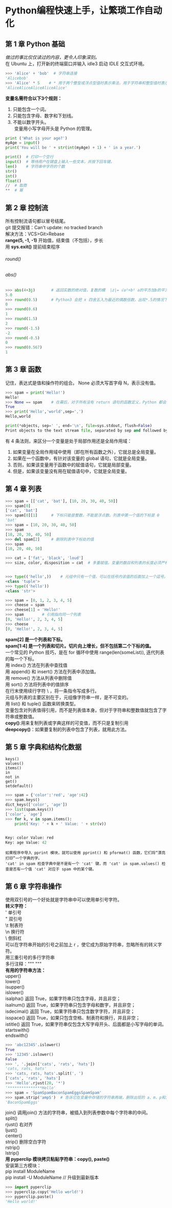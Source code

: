 # Python编程快速上手，让繁琐工作自动化
## 第 1 章 Python 基础

*做过的事比仅仅读过的内容，更令人印象深刻。*   
在 Ubuntu 上，打开新的终端窗口并输入 idle3 启动 IDLE 交互式环境。
```python
>>> 'Alice' + 'bob'  # 字符串连接
'Alicebob'
>>> 'Alice' * 5    # * 用于两个整型或浮点型值时表示乘法，用于字符串和整型值时表示“字符串复制”
'AliceAliceAliceAliceAlice'
```
**变量名需符合以下3个规则：**
1. 只能包含一个词。
2. 只能包含字母、数字和下划线。
3. 不能以数字开头。  
  变量用小写字母开头是 Python 的管理。
```python
print ('What is your age?')
myAge = input()
print('You will be ' + str(int(myAge) + 1) + ' in a year.')

print()  # 打印一个空行
input()  # 等待用户在键盘上输入一些文本，并按下回车键。
len()    # 字符串中字符的个数
str()
int()
float()
//  # 取商
**  # 幂

```

## 第 2 章 控制流
所有控制流语句都以冒号结尾。  
git 提交报错：Can't update: no tracked branch  
解决方法：VCS>Git>Rebase    
**range(5, -1, -1)** 开始值，结束值（不包括），步长  
用 **sys.exit()** 提前结束程序    
###### round()
###### abs()    
```python
>>> abs(4+3j)       # 返回实数的绝对值，复数的模  |z|= √a²+b² a的平方加b的平方的平方根。
5.0
>>> round(0.5)      # Python3 会把 x 四舍五入为最近的偶数倍数，出现*.5的情况下，用的不是四舍五入，是运算更靠近偶数的整数。
0
>>> round(0.6)
1
>>> round(1.5)
2
>>> round(-1.5)
-2
>>> round(-0.5)
0
>>> round(0.567)
1
```
## 第 3 章 函数
记住，表达式是值和操作符的组合。
None 必须大写首字母 N，表示没有值。
```python
>>> spam = print('Hello!')
Hello!
>>> None == spam    # 在幕后，对于所有没有 return 语句的函数定义，Python 都会在末尾加上 return None
True
>>> print('Hello','world',sep=',')
Hello,world

print(*objects, sep=' ', end='\n', file=sys.stdout, flush=False)
Print objects to the text stream file, separated by sep and followed by end. sep, end and file, if present, must be given as keyword arguments.
```
  有 4 条法则，来区分一个变量是处于局部作用还是全局作用域：
1. 如果变量在全局作用域中使用（即在所有函数之外），它就总是全局变量。
2. 如果在一个函数中，有针对该变量的 global 语句，它就是全局变量。
3. 否则，如果该变量用于函数中的赋值语句，它就是局部变量。
4. 但是，如果该变量没有用在赋值语句中，它就是全局变量。

## 第 4 章 列表
```python
>>> spam = [['cat', 'bat'], [10, 20, 30, 40, 50]]
>>> spam[0]
['cat', 'bat']
>>> spam[0][1]      # 下标只能是整数，不能是浮点数。列表中第一个值的下标是 0
'bat'
>>> spam = [10, 20, 30, 40, 50]
>>> spam
[10, 20, 30, 40, 50]
>>> del spam[2]     # 删除列表中下标处的值
>>> spam
[10, 20, 40, 50]

>>> cat = ['fat', 'black', 'loud']
>>> size, color, disposition = cat  # 多重赋值。变量的数目和列表的长度必须严格相等。


>>> type(('hello',))    # 元组中只有一个值，可以在括号内该值的后面加上一个逗号。
<class 'tuple'>
>>> type(('hello'))
<class 'str'>

>>> spam = [0, 1, 2, 3, 4, 5]
>>> cheese = spam
>>> cheese[1] = 'Hello!'
>>> spam        # 引用指向同一个列表
[0, 'Hello!', 2, 3, 4, 5]
>>> cheese
[0, 'Hello!', 2, 3, 4, 5]
```
**spam[2] 是一个列表和下标。**        
**spam[1:4] 是一个列表和切片。切片向上增长，但不包括第二个下标的值。**        
    一个常见的 Python 技巧，是在 for 循环中使用 range(len(someList)), 迭代列表的每一个下标。    
    用 index() 方法在列表中查找值    
    用 append() 和 insert() 方法在列表中添加值。    
    用 remove() 方法从列表中删除值    
    用 sort() 方法将列表中的值排序    
    在行末使用续行字符 \ ，将一条指令写成多行。    
    元组与列表的主要区别在于，元组像字符串一样，是不可变的。    
    用 list() 和 tuple() 函数来转换类型。    
    变量包含对列表值得引用，而不是列表值本身。但对于字符串和整数值就包含了字符串或整数值。    
    **copy()**:用来复制列表或字典这样的可变值，而不只是复制引用        
    **deepcopy()**：如果要复制的列表中包含了列表，就用此方法。        
 
## 第 5 章 字典和结构化数据
    keys()
    values()
    items()
    in
    not in
    get()
    setdefault()
    
```python
>>> spam = {'color':'red', 'age':42}
>>> spam.keys()
dict_keys(['color', 'age'])
>>> list(spam.keys())
['color', 'age']
>>> for k, v in spam.items():
	print('Key: ' + k + ' Value: ' + str(v))

	
Key: color Value: red
Key: age Value: 42
```
    如果程序中导入 pprint 模块，就可以使用 pprint() 和 pformat() 函数，它们将“漂亮打印”一个字典的字。
    'cat' in spam 检查字典中是不是有一个 'cat' 键，而 'cat' in spam.values() 检查是否有一个值 'cat' 对应于 spam 中的某个键。
    
## 第 6 章 字符串操作
使用双引号的一个好处就是字符串中可以使用单引号字符。    
**转义字符：**    
\'  单引号    
\"  双引号    
\t  制表符    
\n  换行符    
\\  倒斜杠    
可以在字符串开始的引号之前加上 r ，使它成为原始字符串，忽略所有的转义字符。    
用三重引号的多行字符串    
多行注释：""" """    
**有用的字符串方法：**    
upper()    
lower()    
isupper()    
islower()    
isalpha() 返回 True，如果字符串只包含字母，并且非空；    
isalnum() 返回 True，如果字符串只包含字母和数字，并且非空；    
isdecimal() 返回 True，如果字符串只包含数字字符，并且非空；    
isspace() 返回 True，如果只包含空格、制表符和换行，并且非空；    
istitle() 返回 True，如果字符串仅包含大写字母开头、后面都是小写字母的单词。    
startswith()    
endswith()    
```python
>>> 'abc12345'.islower()
True
>>> '12345'.islower()
False
>>> ', '.join(['cats', 'rats', 'hats'])
'cats, rats, hats'
>>> 'cats, rats, hats'.split(', ')
['cats', 'rats', 'hats']
>>> 'Hello'.rjust(20, '*')
'***************Hello'
>>> spam = 'SpamSpamBaconSpamEggsSpamSpam'
>>> spam.strip('ampS')  # 告诉它在变量中存储的字符串两端，删除出现的 a、m、p和大写的 S。
'BaconSpamEggs'
```
join()  调用join() 方法的字符串，被插入到列表参数中每个字符串的中间。    
split()    
rjust()  右对齐    
ljust()    
center()    
strip()     删除空白字符    
rstrip()    
lstrip()    
**用 pyperclip 模块拷贝粘贴字符串：copy(), paste()**    
安装第三方模块：    
pip install ModuleName    
pip install -U ModuleName   // 升级到最新版本    
```python
>>> import pyperclip
>>> pyperclip.copy('Hello world!')
>>> pyperclip.paste()
'Hello world!'
```









